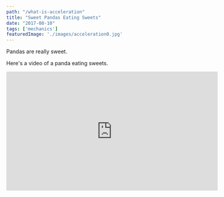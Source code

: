 ```yaml
---
path: "/what-is-acceleration"
title: "Sweet Pandas Eating Sweets"
date: "2017-08-10"
tags: ['mechanics']
featuredImage: './images/acceleration0.jpg'
---
```


Pandas are really sweet.

Here's a video of a panda eating sweets.

<iframe width="560" height="315" src="https://www.youtube.com/embed/4n0xNbfJLR8" frameborder="0" allowfullscreen></iframe>